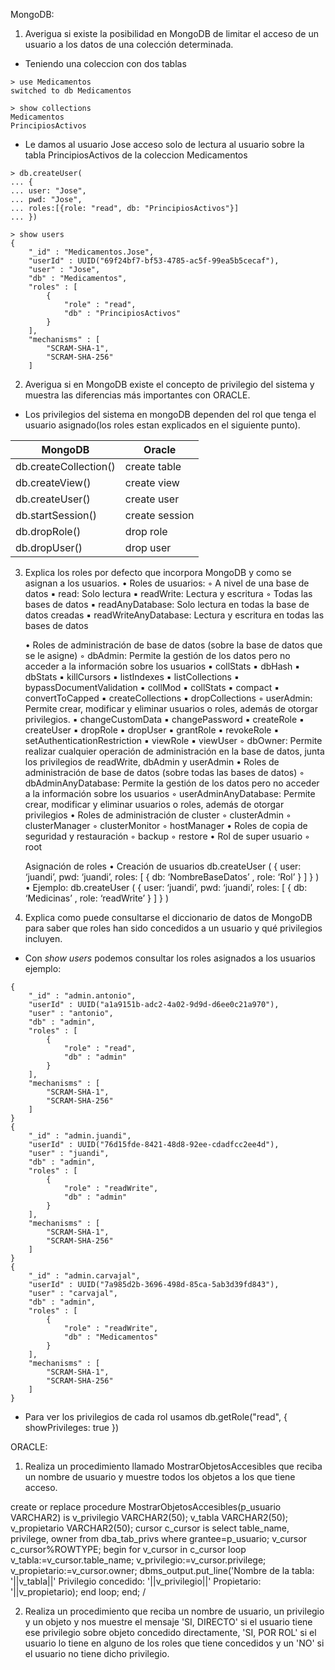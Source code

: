MongoDB:

1. Averigua si existe la posibilidad en MongoDB de limitar el acceso de un usuario a los datos de una colección determinada.

- Teniendo una coleccion con dos tablas
```
> use Medicamentos
switched to db Medicamentos

> show collections
Medicamentos
PrincipiosActivos

```
- Le damos al usuario Jose acceso solo de lectura al usuario sobre la tabla PrincipiosActivos de la coleccion Medicamentos
```
> db.createUser(
... {
... user: "Jose",
... pwd: "Jose",
... roles:[{role: "read", db: "PrincipiosActivos"}]
... })

> show users
{
	"_id" : "Medicamentos.Jose",
	"userId" : UUID("69f24bf7-bf53-4785-ac5f-99ea5b5cecaf"),
	"user" : "Jose",
	"db" : "Medicamentos",
	"roles" : [
		{
			"role" : "read",
			"db" : "PrincipiosActivos"
		}
	],
	"mechanisms" : [
		"SCRAM-SHA-1",
		"SCRAM-SHA-256"
	]
```
       
2. Averigua si en MongoDB existe el concepto de privilegio del sistema y muestra las diferencias más importantes con ORACLE.

- Los privilegios del sistema en mongoDB dependen del rol que tenga el usuario asignado(los roles estan explicados en el siguiente punto).

| MongoDB | Oracle         |
| ------- | -------------- |
| db.createCollection()        | create table   |
| db.createView()        | create view    |
| db.createUser()        | create user    |
| db.startSession()        | create session |
| db.dropRole()        | drop role      |
| db.dropUser()        | drop user      |


3. Explica los roles por defecto que incorpora MongoDB y como se asignan a los usuarios.
    • Roles de usuarios:
        ◦ A nivel de una base de datos
            ▪ read: Solo lectura
            ▪ readWrite: Lectura y escritura
        ◦ Todas las bases de datos
            ▪ readAnyDatabase: Solo lectura en todas la base de datos creadas
            ▪ readWriteAnyDatabase: Lectura y escritura en todas las bases de datos

    • Roles de administración de base de datos (sobre la base de datos que se le asigne)
        ◦ dbAdmin: Permite la gestión de los datos pero no acceder a la información sobre los usuarios
            ▪ collStats 
            ▪ dbHash 
            ▪ dbStats 
            ▪ killCursors 
            ▪ listIndexes 
            ▪ listCollections 
            ▪ bypassDocumentValidation 
            ▪ collMod
            ▪ collStats 
            ▪ compact 
            ▪ convertToCapped
            ▪ createCollections
            ▪ dropCollections
        ◦ userAdmin: Permite crear, modificar y eliminar usuarios o roles, además de otorgar privilegios.
            ▪ changeCustomData 
            ▪ changePassword 
            ▪ createRole 
            ▪ createUser 
            ▪ dropRole 
            ▪ dropUser 
            ▪ grantRole 
            ▪ revokeRole 
            ▪ setAuthenticationRestriction 
            ▪ viewRole 
            ▪ viewUser 
        ◦ dbOwner: Permite realizar cualquier operación de administración en la base de datos, junta los privilegios de readWrite, dbAdmin y userAdmin
    • Roles de administración de base de datos (sobre todas las bases de datos)
        ◦ dbAdminAnyDatabase: Permite la gestión de los datos pero no acceder a la información sobre los usuarios
        ◦ userAdminAnyDatabase:  Permite crear, modificar y eliminar usuarios o roles, además de otorgar privilegios
    • Roles de administración de cluster
        ◦ clusterAdmin 
        ◦ clusterManager 
        ◦ clusterMonitor 
        ◦ hostManager 
    • Roles de copia de seguridad y restauración
        ◦ backup
        ◦ restore
    • Rol de super usuario
        ◦ root
	
	Asignación de roles
    • Creación de usuarios
      db.createUser (
		{
			user: ‘juandi’,
			pwd: ‘juandi’,
			roles: [ { db: ‘NombreBaseDatos’ ,  role: ‘Rol’ } ]
		}
      )
    • Ejemplo:
		db.createUser (
			{
				user: ‘juandi’,
				pwd: ‘juandi’,
				roles: [ { db: ‘Medicinas’ ,  role: ‘readWrite’ } ]
			}
		)
        
4. Explica como puede consultarse el diccionario de datos de MongoDB para saber que roles han sido concedidos a un usuario y qué privilegios incluyen.

- Con *show users* podemos consultar los roles asignados a los usuarios
ejemplo:
```
{
	"_id" : "admin.antonio",
	"userId" : UUID("a1a9151b-adc2-4a02-9d9d-d6ee0c21a970"),
	"user" : "antonio",
	"db" : "admin",
	"roles" : [
		{
			"role" : "read",
			"db" : "admin"
		}
	],
	"mechanisms" : [
		"SCRAM-SHA-1",
		"SCRAM-SHA-256"
	]
}
{
	"_id" : "admin.juandi",
	"userId" : UUID("76d15fde-8421-48d8-92ee-cdadfcc2ee4d"),
	"user" : "juandi",
	"db" : "admin",
	"roles" : [
		{
			"role" : "readWrite",
			"db" : "admin"
		}
	],
	"mechanisms" : [
		"SCRAM-SHA-1",
		"SCRAM-SHA-256"
	]
}
{
	"_id" : "admin.carvajal",
	"userId" : UUID("7a985d2b-3696-498d-85ca-5ab3d39fd843"),
	"user" : "carvajal",
	"db" : "admin",
	"roles" : [
		{
			"role" : "readWrite",
			"db" : "Medicamentos"
		}
	],
	"mechanisms" : [
		"SCRAM-SHA-1",
		"SCRAM-SHA-256"
	]
}

```
- Para ver los privilegios de cada rol usamos db.getRole("read", { showPrivileges: true })

ORACLE:

   1. Realiza un procedimiento llamado MostrarObjetosAccesibles que reciba un nombre de usuario y muestre todos los objetos a los que tiene acceso.

create or replace procedure MostrarObjetosAccesibles(p_usuario VARCHAR2)
is
    v_privilegio    VARCHAR2(50);
    v_tabla         VARCHAR2(50);
    v_propietario   VARCHAR2(50);
    cursor c_cursor is
    select table_name, privilege, owner
    from dba_tab_privs
    where grantee=p_usuario;
    v_cursor c_cursor%ROWTYPE;
begin
	for v_cursor in c_cursor loop
		v_tabla:=v_cursor.table_name;
		v_privilegio:=v_cursor.privilege;
		v_propietario:=v_cursor.owner;
    	dbms_output.put_line('Nombre de la tabla: '||v_tabla||' Privilegio concedido: '||v_privilegio||' Propietario: '||v_propietario);
    end loop;
end;
/

   2. Realiza un procedimiento que reciba un nombre de usuario, un privilegio y un objeto y nos muestre el mensaje 'SI, DIRECTO' si el usuario tiene ese privilegio sobre objeto concedido directamente, 'SI, POR ROL' si el usuario lo tiene en alguno de los roles que tiene concedidos y un 'NO' si el usuario no tiene dicho privilegio.


